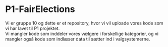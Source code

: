 # P1-FairElections
Vi er gruppe 10 og dette er et repository, 
hvor vi vil uploade vores kode som vi har lavet til P1 projektet. 
<br>
Vi mangler kode som inddeler vores vælgere i forskellige kategorier, 
og vi mangler også kode som indlæser data til sætter ind i valgsystemerne.